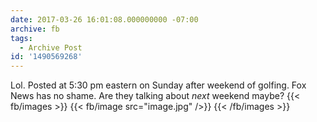 ```yaml
---
date: 2017-03-26 16:01:08.000000000 -07:00
archive: fb
tags: 
  - Archive Post
id: '1490569268'
---
```


Lol. Posted at 5:30 pm eastern on Sunday after weekend of golfing. Fox News has no shame. Are they talking about *next* weekend maybe?
{{< fb/images >}}
{{< fb/image src="image.jpg" />}}
{{< /fb/images >}}
